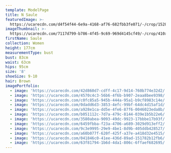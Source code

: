 ```yaml
---
template: ModelPage
title: N Saule
featuredImage: >-
  https://ucarecdn.com/d4f54f44-6e9a-4168-af76-682fbb3fe071/-/crop/1528x776/322,41/-/preview/
imageThumbnail: >-
  https://ucarecdn.com/7117d799-b786-4f45-9c69-969d4145cf49/-/crop/410x536/429,254/-/preview/
firstName: Saule
collection: Women
height: 177cm
measurementType: bust
bust: 83cm
waist: 63cm
hips: 95cm
size: '8'
shoeSize: 9-10
hair: Brown
imagePortfolio:
  - image: 'https://ucarecdn.com/42d860d7-cdff-4c17-9d14-760b774e32d2/'
  - image: 'https://ucarecdn.com/4570c4c3-56b6-4f6b-b907-2eaa8bee9398/'
  - image: 'https://ucarecdn.com/c0fc85a5-945b-444a-95a1-b9cf8983c14e/'
  - image: 'https://ucarecdn.com/0dadd6d3-3853-4efc-99bf-64dc4d15af1d/'
  - image: 'https://ucarecdn.com/a928e1ca-dd5e-4fe6-87f6-0046023eda8b/'
  - image: 'https://ucarecdn.com/b051112c-7d7a-479c-8144-039e1b5b22e6/'
  - image: 'https://ucarecdn.com/3580abea-9093-49dc-9923-17bbbe17b93f/'
  - image: 'https://ucarecdn.com/6459fbba-f23a-4706-a689-3029d913eff2/'
  - image: 'https://ucarecdn.com/9c3e9995-29e9-4be1-8d9b-405ddb428527/'
  - image: 'https://ucarecdn.com/a60b077f-620f-425f-a37e-a418d32e4515/'
  - image: 'https://ucarecdn.com/041846c0-41ee-436d-89ad-151782b12fb6/'
  - image: 'https://ucarecdn.com/63f81794-1b6d-4da1-806c-6ffaef682695/'
---
```


